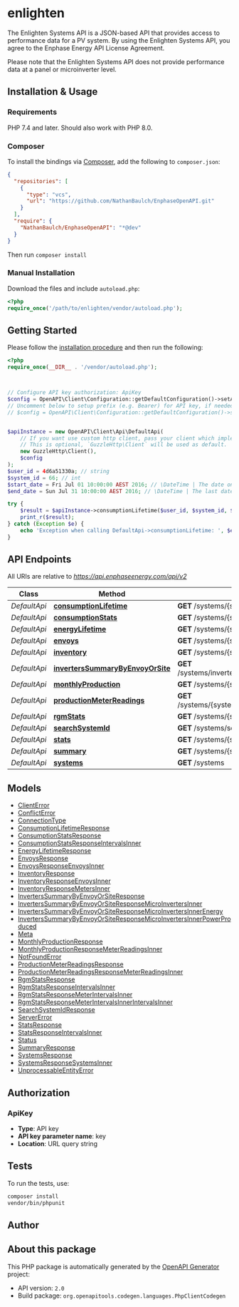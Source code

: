 # enlighten

The Enlighten Systems API is a JSON-based API that provides access to performance data for a PV system. By using the Enlighten Systems API, you agree to the Enphase Energy API License Agreement.

Please note that the Enlighten Systems API does not provide performance data at a panel or microinverter level.


## Installation & Usage

### Requirements

PHP 7.4 and later.
Should also work with PHP 8.0.

### Composer

To install the bindings via [Composer](https://getcomposer.org/), add the following to `composer.json`:

```json
{
  "repositories": [
    {
      "type": "vcs",
      "url": "https://github.com/NathanBaulch/EnphaseOpenAPI.git"
    }
  ],
  "require": {
    "NathanBaulch/EnphaseOpenAPI": "*@dev"
  }
}
```

Then run `composer install`

### Manual Installation

Download the files and include `autoload.php`:

```php
<?php
require_once('/path/to/enlighten/vendor/autoload.php');
```

## Getting Started

Please follow the [installation procedure](#installation--usage) and then run the following:

```php
<?php
require_once(__DIR__ . '/vendor/autoload.php');



// Configure API key authorization: ApiKey
$config = OpenAPI\Client\Configuration::getDefaultConfiguration()->setApiKey('key', 'YOUR_API_KEY');
// Uncomment below to setup prefix (e.g. Bearer) for API key, if needed
// $config = OpenAPI\Client\Configuration::getDefaultConfiguration()->setApiKeyPrefix('key', 'Bearer');


$apiInstance = new OpenAPI\Client\Api\DefaultApi(
    // If you want use custom http client, pass your client which implements `GuzzleHttp\ClientInterface`.
    // This is optional, `GuzzleHttp\Client` will be used as default.
    new GuzzleHttp\Client(),
    $config
);
$user_id = 4d6a51330a; // string
$system_id = 66; // int
$start_date = Fri Jul 01 10:00:00 AEST 2016; // \DateTime | The date on which to start the time series. Defaults to the system's operational date.
$end_date = Sun Jul 31 10:00:00 AEST 2016; // \DateTime | The last date to include in the time series. Defaults to yesterday or the last day the system reported, whichever is earlier.

try {
    $result = $apiInstance->consumptionLifetime($user_id, $system_id, $start_date, $end_date);
    print_r($result);
} catch (Exception $e) {
    echo 'Exception when calling DefaultApi->consumptionLifetime: ', $e->getMessage(), PHP_EOL;
}

```

## API Endpoints

All URIs are relative to *https://api.enphaseenergy.com/api/v2*

Class | Method | HTTP request | Description
------------ | ------------- | ------------- | -------------
*DefaultApi* | [**consumptionLifetime**](docs/Api/DefaultApi.md#consumptionlifetime) | **GET** /systems/{system_id}/consumption_lifetime | 
*DefaultApi* | [**consumptionStats**](docs/Api/DefaultApi.md#consumptionstats) | **GET** /systems/{system_id}/consumption_stats | 
*DefaultApi* | [**energyLifetime**](docs/Api/DefaultApi.md#energylifetime) | **GET** /systems/{system_id}/energy_lifetime | 
*DefaultApi* | [**envoys**](docs/Api/DefaultApi.md#envoys) | **GET** /systems/{system_id}/envoys | 
*DefaultApi* | [**inventory**](docs/Api/DefaultApi.md#inventory) | **GET** /systems/{system_id}/inventory | 
*DefaultApi* | [**invertersSummaryByEnvoyOrSite**](docs/Api/DefaultApi.md#inverterssummarybyenvoyorsite) | **GET** /systems/inverters_summary_by_envoy_or_site | 
*DefaultApi* | [**monthlyProduction**](docs/Api/DefaultApi.md#monthlyproduction) | **GET** /systems/{system_id}/monthly_production | 
*DefaultApi* | [**productionMeterReadings**](docs/Api/DefaultApi.md#productionmeterreadings) | **GET** /systems/{system_id}/production_meter_readings | 
*DefaultApi* | [**rgmStats**](docs/Api/DefaultApi.md#rgmstats) | **GET** /systems/{system_id}/rgm_stats | 
*DefaultApi* | [**searchSystemId**](docs/Api/DefaultApi.md#searchsystemid) | **GET** /systems/search_system_id | 
*DefaultApi* | [**stats**](docs/Api/DefaultApi.md#stats) | **GET** /systems/{system_id}/stats | 
*DefaultApi* | [**summary**](docs/Api/DefaultApi.md#summary) | **GET** /systems/{system_id}/summary | 
*DefaultApi* | [**systems**](docs/Api/DefaultApi.md#systems) | **GET** /systems | 

## Models

- [ClientError](docs/Model/ClientError.md)
- [ConflictError](docs/Model/ConflictError.md)
- [ConnectionType](docs/Model/ConnectionType.md)
- [ConsumptionLifetimeResponse](docs/Model/ConsumptionLifetimeResponse.md)
- [ConsumptionStatsResponse](docs/Model/ConsumptionStatsResponse.md)
- [ConsumptionStatsResponseIntervalsInner](docs/Model/ConsumptionStatsResponseIntervalsInner.md)
- [EnergyLifetimeResponse](docs/Model/EnergyLifetimeResponse.md)
- [EnvoysResponse](docs/Model/EnvoysResponse.md)
- [EnvoysResponseEnvoysInner](docs/Model/EnvoysResponseEnvoysInner.md)
- [InventoryResponse](docs/Model/InventoryResponse.md)
- [InventoryResponseEnvoysInner](docs/Model/InventoryResponseEnvoysInner.md)
- [InventoryResponseMetersInner](docs/Model/InventoryResponseMetersInner.md)
- [InvertersSummaryByEnvoyOrSiteResponse](docs/Model/InvertersSummaryByEnvoyOrSiteResponse.md)
- [InvertersSummaryByEnvoyOrSiteResponseMicroInvertersInner](docs/Model/InvertersSummaryByEnvoyOrSiteResponseMicroInvertersInner.md)
- [InvertersSummaryByEnvoyOrSiteResponseMicroInvertersInnerEnergy](docs/Model/InvertersSummaryByEnvoyOrSiteResponseMicroInvertersInnerEnergy.md)
- [InvertersSummaryByEnvoyOrSiteResponseMicroInvertersInnerPowerProduced](docs/Model/InvertersSummaryByEnvoyOrSiteResponseMicroInvertersInnerPowerProduced.md)
- [Meta](docs/Model/Meta.md)
- [MonthlyProductionResponse](docs/Model/MonthlyProductionResponse.md)
- [MonthlyProductionResponseMeterReadingsInner](docs/Model/MonthlyProductionResponseMeterReadingsInner.md)
- [NotFoundError](docs/Model/NotFoundError.md)
- [ProductionMeterReadingsResponse](docs/Model/ProductionMeterReadingsResponse.md)
- [ProductionMeterReadingsResponseMeterReadingsInner](docs/Model/ProductionMeterReadingsResponseMeterReadingsInner.md)
- [RgmStatsResponse](docs/Model/RgmStatsResponse.md)
- [RgmStatsResponseIntervalsInner](docs/Model/RgmStatsResponseIntervalsInner.md)
- [RgmStatsResponseMeterIntervalsInner](docs/Model/RgmStatsResponseMeterIntervalsInner.md)
- [RgmStatsResponseMeterIntervalsInnerIntervalsInner](docs/Model/RgmStatsResponseMeterIntervalsInnerIntervalsInner.md)
- [SearchSystemIdResponse](docs/Model/SearchSystemIdResponse.md)
- [ServerError](docs/Model/ServerError.md)
- [StatsResponse](docs/Model/StatsResponse.md)
- [StatsResponseIntervalsInner](docs/Model/StatsResponseIntervalsInner.md)
- [Status](docs/Model/Status.md)
- [SummaryResponse](docs/Model/SummaryResponse.md)
- [SystemsResponse](docs/Model/SystemsResponse.md)
- [SystemsResponseSystemsInner](docs/Model/SystemsResponseSystemsInner.md)
- [UnprocessableEntityError](docs/Model/UnprocessableEntityError.md)

## Authorization

### ApiKey

- **Type**: API key
- **API key parameter name**: key
- **Location**: URL query string


## Tests

To run the tests, use:

```bash
composer install
vendor/bin/phpunit
```

## Author



## About this package

This PHP package is automatically generated by the [OpenAPI Generator](https://openapi-generator.tech) project:

- API version: `2.0`
- Build package: `org.openapitools.codegen.languages.PhpClientCodegen`
